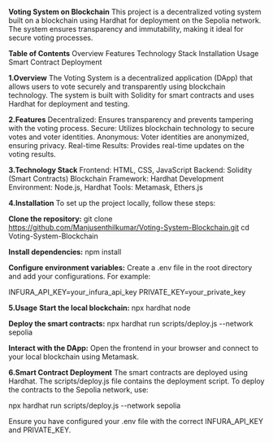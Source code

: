 **Voting System on Blockchain**
This project is a decentralized voting system built on a blockchain using Hardhat for deployment on the Sepolia network. The system ensures transparency and immutability, making it ideal for secure voting processes.

**Table of Contents**
Overview
Features
Technology Stack
Installation
Usage
Smart Contract Deployment

**1.Overview**
The Voting System is a decentralized application (DApp) that allows users to vote securely and transparently using blockchain technology. The system is built with Solidity for smart contracts and uses Hardhat for deployment and testing.

**2.Features**
Decentralized: Ensures transparency and prevents tampering with the voting process.
Secure: Utilizes blockchain technology to secure votes and voter identities.
Anonymous: Voter identities are anonymized, ensuring privacy.
Real-time Results: Provides real-time updates on the voting results.

**3.Technology Stack**
Frontend: HTML, CSS, JavaScript
Backend: Solidity (Smart Contracts)
Blockchain Framework: Hardhat
Development Environment: Node.js, Hardhat
Tools: Metamask, Ethers.js

**4.Installation**
To set up the project locally, follow these steps:

**Clone the repository:**
git clone https://github.com/Manjusenthilkumar/Voting-System-Blockchain.git
cd Voting-System-Blockchain

**Install dependencies:**
npm install

**Configure environment variables:**
Create a .env file in the root directory and add your configurations. For example:

INFURA_API_KEY=your_infura_api_key
PRIVATE_KEY=your_private_key

**5.Usage**
**Start the local blockchain:**
npx hardhat node

**Deploy the smart contracts:**
npx hardhat run scripts/deploy.js --network sepolia

**Interact with the DApp:**
Open the frontend in your browser and connect to your local blockchain using Metamask.

**6.Smart Contract Deployment**
The smart contracts are deployed using Hardhat. The scripts/deploy.js file contains the deployment script. To deploy the contracts to the Sepolia network, use:

npx hardhat run scripts/deploy.js --network sepolia

Ensure you have configured your .env file with the correct INFURA_API_KEY and PRIVATE_KEY.












